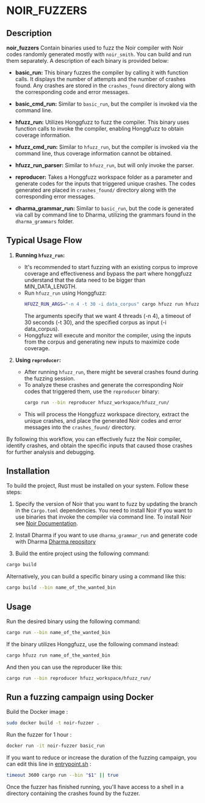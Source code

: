 # NOIR_FUZZERS

## Description
**noir_fuzzers** Contain binaries used to fuzz the Noir compiler with Noir codes randomly generated mostly with `noir_smith`. You can build and run them separately. A description of each binary is provided below:

- **basic_run:** This binary fuzzes the compiler by calling it with function calls. It displays the number of attempts and the number of crashes found. Any crashes are stored in the `crashes_found` directory along with the corresponding code and error messages.

- **basic_cmd_run:** Similar to `basic_run`, but the compiler is invoked via the command line.

- **hfuzz_run:** Utilizes Honggfuzz to fuzz the compiler. This binary uses function calls to invoke the compiler, enabling Honggfuzz to obtain coverage information.

- **hfuzz_cmd_run:** Similar to `hfuzz_run`, but the compiler is invoked via the command line, thus coverage information cannot be obtained.

- **hfuzz_run_parser:** Similar to `hfuzz_run`, but will only invoke the parser.

- **reproducer:** Takes a Honggfuzz workspace folder as a parameter and generate codes for the inputs that triggered unique crashes. The codes generated are placed in `crashes_found/` directory along with the corresponding error messages.

- **dharma_grammar_run:** Similar to `basic_run`, but the code is generated via call by command line to Dharma, utilizing the grammars found in the `dharma_grammars` folder.

## Typical Usage Flow

1. **Running `hfuzz_run`:**
   - It's recommended to start fuzzing with an existing corpus to improve coverage and effectiveness and bypass the part where honggfuzz understand that the data need to be bigger than MIN_DATA_LENGTH.
   - Run `hfuzz_run` using Honggfuzz:
     ```bash
     HFUZZ_RUN_ARGS="-n 4 -t 30 -i data_corpus" cargo hfuzz run hfuzz_run
     ```
     The arguments specify that we want 4 threads (-n 4), a timeout of 30 seconds (-t 30), and the specified corpus as input (-i data_corpus).
   - Honggfuzz will execute and monitor the compiler, using the inputs from the corpus and generating new inputs to maximize code coverage.

2. **Using `reproducer`:**
   - After running `hfuzz_run`, there might be several crashes found during the fuzzing session.
   - To analyze these crashes and generate the corresponding Noir codes that triggered them, use the `reproducer` binary:
     ```bash
     cargo run --bin reproducer hfuzz_workspace/hfuzz_run/
     ```
   - This will process the Honggfuzz workspace directory, extract the unique crashes, and place the generated Noir codes and error messages into the `crashes_found/` directory.

By following this workflow, you can effectively fuzz the Noir compiler, identify crashes, and obtain the specific inputs that caused those crashes for further analysis and debugging.

## Installation
To build the project, Rust must be installed on your system. Follow these steps:

1. Specify the version of Noir that you want to fuzz by updating the branch in the `Cargo.toml` dependencies. You need to install Noir if you want to use binaries that invoke the compiler via command line. To install Noir see [Noir Documentation](https://noir-lang.org/docs/getting_started/installation/).

2. Install Dharma if you want to use `dharma_grammar_run` and generate code with Dharma [Dharma repository](https://github.com/posidron/dharma)

3. Build the entire project using the following command:
```bash
cargo build
```

Alternatively, you can build a specific binary using a command like this:
```bash
cargo build --bin name_of_the_wanted_bin
```

## Usage
Run the desired binary using the following command:
```bash
cargo run --bin name_of_the_wanted_bin
```

If the binary utilizes Honggfuzz, use the following command instead:
```bash
cargo hfuzz run name_of_the_wanted_bin
```
And then you can use the reproducer like this:
```bash
cargo run --bin reproducer hfuzz_workspace/hfuzz_run/
```

## Run a fuzzing campaign using Docker

Build the Docker image : 

```bash
sudo docker build -t noir-fuzzer .
```

Run the fuzzer for 1 hour : 

```bash
docker run -it noir-fuzzer basic_run
```

If you want to reduce or increase the duration of the fuzzing campaign, you can edit this line in [entrypoint.sh](https://github.com/FuzzingLabs/aztec_fuzzing/blob/master/noir_fuzzers/entrypoint.sh) : 

```bash
timeout 3600 cargo run --bin "$1" || true
```

Once the fuzzer has finished running, you'll have access to a shell in a directory containing the crashes found by the fuzzer.